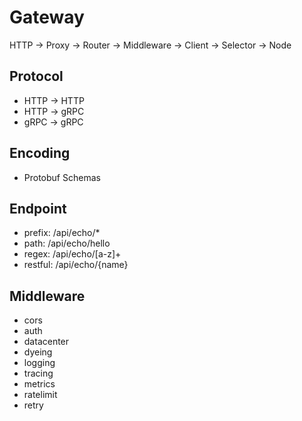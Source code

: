 # Gateway

HTTP -> Proxy -> Router -> Middleware -> Client -> Selector -> Node

## Protocol
* HTTP -> HTTP  
* HTTP -> gRPC  
* gRPC -> gRPC  

## Encoding
* Protobuf Schemas

## Endpoint
* prefix: /api/echo/*
* path: /api/echo/hello
* regex: /api/echo/[a-z]+
* restful: /api/echo/{name}

## Middleware
* cors
* auth
* datacenter
* dyeing
* logging
* tracing
* metrics
* ratelimit
* retry
